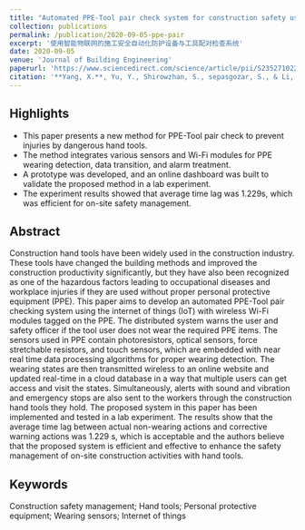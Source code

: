 ```yaml
---
title: "Automated PPE-Tool pair check system for construction safety using smart IoT"
collection: publications
permalink: /publication/2020-09-05-ppe-pair
excerpt: '使用智能物联网的施工安全自动化防护设备与工具配对检查系统'
date: 2020-09-05
venue: 'Journal of Building Engineering'
paperurl: 'https://www.sciencedirect.com/science/article/pii/S23527102203335445'
citation: '**Yang, X.**, Yu, Y., Shirowzhan, S., sepasgozar, S., & Li, H.* (2020). Automated PPE-Tool pair check system for construction safety using smart IoT. Journal of Building Engineering, 32, 101721. doi:10.1016/j.jobe.2020.101721'
---
```



Highlights
-----
- This paper presents a new method for PPE-Tool pair check to prevent injuries by dangerous hand tools.
- The method integrates various sensors and Wi-Fi modules for PPE wearing detection, data transition, and alarm treatment.
- A prototype was developed, and an online dashboard was built to validate the proposed method in a lab experiment.
- The experiment results showed that average time lag was 1.229s, which was efficient for on-site safety management.


Abstract
-----
Construction hand tools have been widely used in the construction industry. These tools have changed the building methods and improved the construction productivity significantly, but they have also been recognized as one of the hazardous factors leading to occupational diseases and workplace injuries if they are used without proper personal protective equipment (PPE). This paper aims to develop an automated PPE-Tool pair checking system using the internet of things (IoT) with wireless Wi-Fi modules tagged on the PPE. The distributed system warns the user and safety officer if the tool user does not wear the required PPE items. The sensors used in PPE contain photoresistors, optical sensors, force stretchable resistors, and touch sensors, which are embedded with near real time data processing algorithms for proper wearing detection. The wearing states are then transmitted wireless to an online website and updated real-time in a cloud database in a way that multiple users can get access and visit the states. Simultaneously, alerts with sound and vibration and emergency stops are also sent to the workers through the construction hand tools they hold. The proposed system in this paper has been implemented and tested in a lab experiment. The results show that the average time lag between actual non-wearing actions and corrective warning actions was 1.229 s, which is acceptable and the authors believe that the proposed system is efficient and effective to enhance the safety management of on-site construction activities with hand tools.


Keywords
-----
Construction safety management; Hand tools; Personal protective equipment; Wearing sensors; Internet of things

<!-- [Download paper here](http://academicpages.github.io/files/paper1.pdf) -->